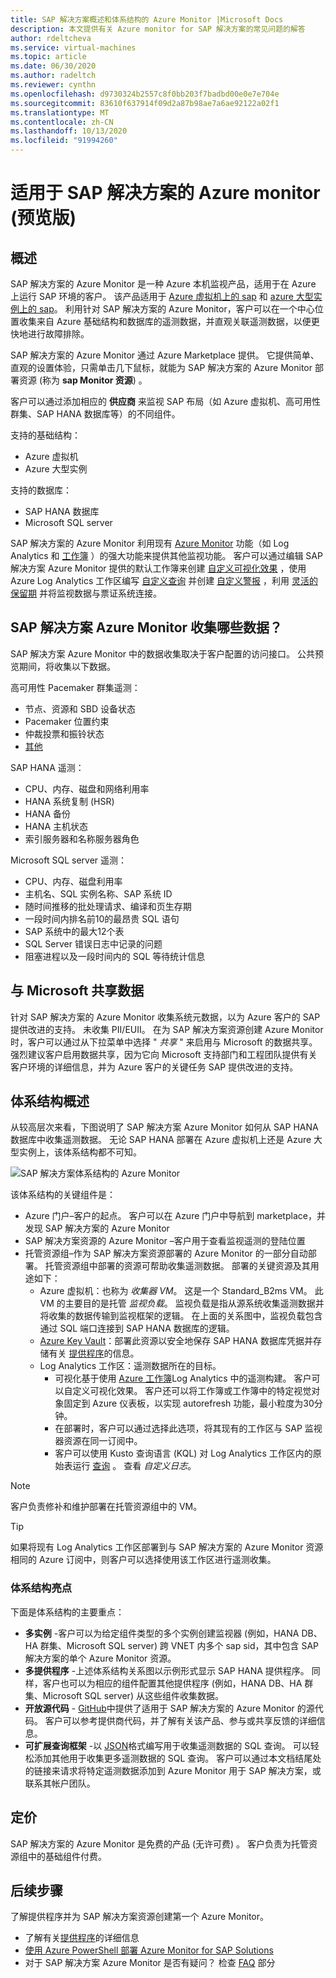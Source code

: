 ```yaml
---
title: SAP 解决方案概述和体系结构的 Azure Monitor |Microsoft Docs
description: 本文提供有关 Azure monitor for SAP 解决方案的常见问题的解答
author: rdeltcheva
ms.service: virtual-machines
ms.topic: article
ms.date: 06/30/2020
ms.author: radeltch
ms.reviewer: cynthn
ms.openlocfilehash: d9730324b2557c8f0bb203f7badbd00e0e7e704e
ms.sourcegitcommit: 83610f637914f09d2a87b98ae7a6ae92122a02f1
ms.translationtype: MT
ms.contentlocale: zh-CN
ms.lasthandoff: 10/13/2020
ms.locfileid: "91994260"
---
```

# <a name="azure-monitor-for-sap-solutions-preview"></a>适用于 SAP 解决方案的 Azure monitor (预览版) 

## <a name="overview"></a>概述

SAP 解决方案的 Azure Monitor 是一种 Azure 本机监视产品，适用于在 Azure 上运行 SAP 环境的客户。 该产品适用于 [Azure 虚拟机上的 sap](./hana-get-started.md) 和 [azure 大型实例上的 sap](./hana-overview-architecture.md)。
利用针对 SAP 解决方案的 Azure Monitor，客户可以在一个中心位置收集来自 Azure 基础结构和数据库的遥测数据，并直观关联遥测数据，以便更快地进行故障排除。

SAP 解决方案的 Azure Monitor 通过 Azure Marketplace 提供。 它提供简单、直观的设置体验，只需单击几下鼠标，就能为 SAP 解决方案的 Azure Monitor 部署资源 (称为 **sap Monitor 资源**) 。

客户可以通过添加相应的 **供应商** 来监视 SAP 布局（如 Azure 虚拟机、高可用性群集、SAP HANA 数据库等）的不同组件。

支持的基础结构：

- Azure 虚拟机
- Azure 大型实例

支持的数据库：
- SAP HANA 数据库
- Microsoft SQL server

SAP 解决方案的 Azure Monitor 利用现有 [Azure Monitor](../../../azure-monitor/overview.md) 功能（如 Log Analytics 和 [工作簿](../../../azure-monitor/platform/workbooks-overview.md) ）的强大功能来提供其他监视功能。 客户可以通过编辑 SAP 解决方案 Azure Monitor 提供的默认工作簿来创建 [自定义可视化效果](../../../azure-monitor/platform/workbooks-overview.md#getting-started) ，使用 Azure Log Analytics 工作区编写 [自定义查询](../../../azure-monitor/log-query/get-started-portal.md) 并创建 [自定义警报](../../../azure-monitor/learn/tutorial-response.md) ，利用 [灵活的保留期](../../../azure-monitor/platform/manage-cost-storage.md#change-the-data-retention-period) 并将监视数据与票证系统连接。

## <a name="what-data-does-azure-monitor-for-sap-solutions-collect"></a>SAP 解决方案 Azure Monitor 收集哪些数据？

SAP 解决方案 Azure Monitor 中的数据收集取决于客户配置的访问接口。 公共预览期间，将收集以下数据。

高可用性 Pacemaker 群集遥测：
- 节点、资源和 SBD 设备状态
- Pacemaker 位置约束
- 仲裁投票和振铃状态
- [其他](https://github.com/ClusterLabs/ha_cluster_exporter/blob/master/doc/metrics.md)

SAP HANA 遥测：
- CPU、内存、磁盘和网络利用率
- HANA 系统复制 (HSR) 
- HANA 备份
- HANA 主机状态
- 索引服务器和名称服务器角色

Microsoft SQL server 遥测：
- CPU、内存、磁盘利用率
- 主机名、SQL 实例名称、SAP 系统 ID
- 随时间推移的批处理请求、编译和页生存期
- 一段时间内排名前10的最昂贵 SQL 语句
- SAP 系统中的最大12个表
- SQL Server 错误日志中记录的问题
- 阻塞进程以及一段时间内的 SQL 等待统计信息

## <a name="data-sharing-with-microsoft"></a>与 Microsoft 共享数据

针对 SAP 解决方案的 Azure Monitor 收集系统元数据，以为 Azure 客户的 SAP 提供改进的支持。 未收集 PII/EUII。
在为 SAP 解决方案资源创建 Azure Monitor 时，客户可以通过从下拉菜单中选择 " *共享* " 来启用与 Microsoft 的数据共享。
强烈建议客户启用数据共享，因为它向 Microsoft 支持部门和工程团队提供有关客户环境的详细信息，并为 Azure 客户的关键任务 SAP 提供改进的支持。

## <a name="architecture-overview"></a>体系结构概述

从较高层次来看，下图说明了 SAP 解决方案 Azure Monitor 如何从 SAP HANA 数据库中收集遥测数据。 无论 SAP HANA 部署在 Azure 虚拟机上还是 Azure 大型实例上，该体系结构都不可知。

![SAP 解决方案体系结构的 Azure Monitor](./media/azure-monitor-sap/azure-monitor-architecture.png)

该体系结构的关键组件是：
- Azure 门户–客户的起点。 客户可以在 Azure 门户中导航到 marketplace，并发现 SAP 解决方案的 Azure Monitor
- SAP 解决方案资源的 Azure Monitor –客户用于查看监视遥测的登陆位置
- 托管资源组–作为 SAP 解决方案资源部署的 Azure Monitor 的一部分自动部署。 托管资源组中部署的资源可帮助收集遥测数据。 部署的关键资源及其用途如下：
   - Azure 虚拟机：也称为 *收集器 VM*。 这是一个 Standard_B2ms VM。 此 VM 的主要目的是托管 *监视负载*。 监视负载是指从源系统收集遥测数据并将收集的数据传输到监视框架的逻辑。 在上面的关系图中，监视负载包含通过 SQL 端口连接到 SAP HANA 数据库的逻辑。
   - [Azure Key Vault](../../../key-vault/general/basic-concepts.md)：部署此资源以安全地保存 SAP HANA 数据库凭据并存储有关 [提供程序](./azure-monitor-providers.md)的信息。
   - Log Analytics 工作区：遥测数据所在的目标。
      - 可视化基于使用 [Azure 工作簿](../../../azure-monitor/platform/workbooks-overview.md)Log Analytics 中的遥测构建。 客户可以自定义可视化效果。 客户还可以将工作簿或工作簿中的特定视觉对象固定到 Azure 仪表板，以实现 autorefresh 功能，最小粒度为30分钟。
      - 在部署时，客户可以通过选择此选项，将其现有的工作区与 SAP 监视器资源在同一订阅中。
      - 客户可以使用 Kusto 查询语言 (KQL) 对 Log Analytics 工作区内的原始表运行 [查询](../../../azure-monitor/log-query/log-query-overview.md) 。 查看 *自定义日志*。

> [!Note]
> 客户负责修补和维护部署在托管资源组中的 VM。

> [!Tip]
> 如果将现有 Log Analytics 工作区部署到与 SAP 解决方案的 Azure Monitor 资源相同的 Azure 订阅中，则客户可以选择使用该工作区进行遥测收集。

### <a name="architecture-highlights"></a>体系结构亮点

下面是体系结构的主要重点：
 - **多实例** -客户可以为给定组件类型的多个实例创建监视器 (例如，HANA DB、HA 群集、Microsoft SQL server) 跨 VNET 内多个 sap sid，其中包含 SAP 解决方案的单个 Azure Monitor 资源。
 - **多提供程序** -上述体系结构关系图以示例形式显示 SAP HANA 提供程序。 同样，客户也可以为相应的组件配置其他提供程序 (例如，HANA DB、HA 群集、Microsoft SQL server) 从这些组件收集数据。
 - **开放源代码** - [GitHub](https://github.com/Azure/AzureMonitorForSAPSolutions)中提供了适用于 SAP 解决方案的 Azure Monitor 的源代码。 客户可以参考提供商代码，并了解有关该产品、参与或共享反馈的详细信息。
 - **可扩展查询框架** -以 [JSON](https://github.com/Azure/AzureMonitorForSAPSolutions/blob/master/sapmon/content/SapHana.json)格式编写用于收集遥测数据的 SQL 查询。 可以轻松添加其他用于收集更多遥测数据的 SQL 查询。 客户可以通过本文档结尾处的链接来请求将特定遥测数据添加到 Azure Monitor 用于 SAP 解决方案，或联系其帐户团队。

## <a name="pricing"></a>定价
SAP 解决方案的 Azure Monitor 是免费的产品 (无许可费) 。 客户负责为托管资源组中的基础组件付费。

## <a name="next-steps"></a>后续步骤

了解提供程序并为 SAP 解决方案资源创建第一个 Azure Monitor。
 - 了解有关[提供程序](./azure-monitor-providers.md)的详细信息
 - [使用 Azure PowerShell 部署 Azure Monitor for SAP Solutions](azure-monitor-sap-quickstart-powershell.md)
 - 对于 SAP 解决方案 Azure Monitor 是否有疑问？ 检查 [FAQ](./azure-monitor-faq.md) 部分
